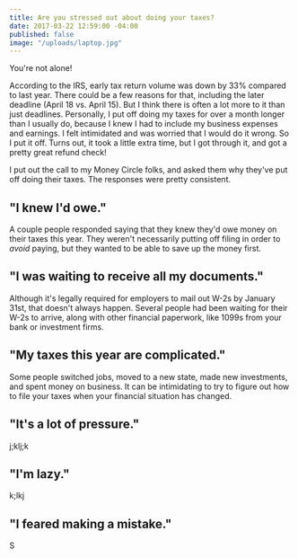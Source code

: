 ```yaml
---
title: Are you stressed out about doing your taxes?
date: 2017-03-22 12:59:00 -04:00
published: false
image: "/uploads/laptop.jpg"
---
```


You're not alone!

According to the IRS, early tax return volume was down by 33% compared to last year. There could be a few reasons for that, including the later deadline (April 18 vs. April 15). But I think there is often a lot more to it than just deadlines. Personally, I put off doing my taxes for over a month longer than I usually do, because I knew I had to include my business expenses and earnings. I felt intimidated and was worried that I would do it wrong. So I put it off. Turns out, it took a little extra time, but I got through it, and got a pretty great refund check!

I put out the call to my Money Circle folks, and asked them why they've put off doing their taxes. The responses were pretty consistent.

## "I knew I'd owe."

A couple people responded saying that they knew they'd owe money on their taxes this year. They weren't necessarily putting off filing in order to *avoid* paying, but they wanted to be able to save up the money first.

## "I was waiting to receive all my documents."

Although it's legally required for employers to mail out W-2s by January 31st, that doesn't always happen. Several people had been waiting for their W-2s to arrive, along with other financial paperwork, like 1099s from your bank or investment firms.

## "My taxes this year are complicated."

Some people switched jobs, moved to a new state, made new investments, and spent money on business. It can be intimidating to try to figure out how to file your taxes when your financial situation has changed. 

## "It's a lot of pressure."

j;klj;k

## "I'm lazy."

k;lkj

## "I feared making a mistake."

S